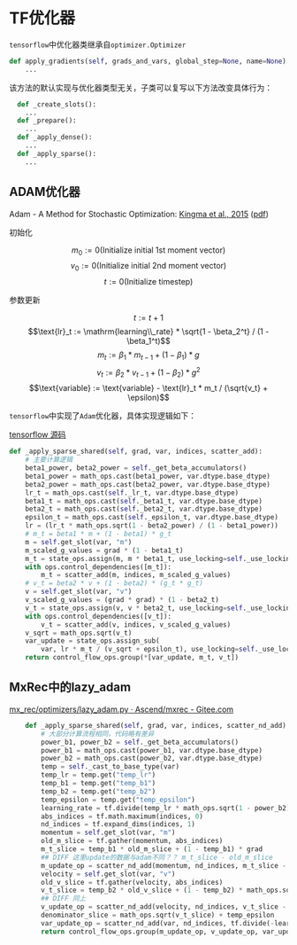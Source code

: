 # TF优化器

`tensorflow`中优化器类继承自`optimizer.Optimizer` 
```python
def apply_gradients(self, grads_and_vars, global_step=None, name=None):
    ...
```
该方法的默认实现与优化器类型无关，子类可以复写以下方法改变具体行为：
```python
  def _create_slots():
    ...
  def _prepare():
    ...
  def _apply_dense():
    ...
  def _apply_sparse():
    ...
```

## ADAM优化器

Adam - A Method for Stochastic Optimization: [Kingma et al., 2015](https://arxiv.org/abs/1412.6980) ([pdf](https://arxiv.org/pdf/1412.6980.pdf))

初始化

$$m_0 := 0 \text{(Initialize initial 1st moment vector)}$$
$$v_0 := 0 \text{(Initialize initial 2nd moment vector)}$$
$$t := 0 \text{(Initialize timestep)}$$

参数更新        

$$t := t + 1$$
$$\text{lr}_t := \mathrm{learning\\_rate} * \sqrt{1 - \beta_2^t} / (1 - \beta_1^t)$$
$$m_t := \beta_1 * m_{t-1} + (1 - \beta_1) * g$$
$$v_t := \beta_2 * v_{t-1} + (1 - \beta_2) * g^2$$
$$\text{variable} := \text{variable} - \text{lr}_t * m_t / (\sqrt{v_t} + \epsilon)$$

`tensorflow`中实现了`Adam`优化器，具体实现逻辑如下：

[tensorflow 源码](https://github.com/tensorflow/tensorflow/blob/80b1605dbc7ac2f475dff03b13d7efcf295d35c4/tensorflow/python/training/adam.py#L247)
```python
def _apply_sparse_shared(self, grad, var, indices, scatter_add):
    # 主要计算逻辑
    beta1_power, beta2_power = self._get_beta_accumulators()
    beta1_power = math_ops.cast(beta1_power, var.dtype.base_dtype)
    beta2_power = math_ops.cast(beta2_power, var.dtype.base_dtype)
    lr_t = math_ops.cast(self._lr_t, var.dtype.base_dtype)
    beta1_t = math_ops.cast(self._beta1_t, var.dtype.base_dtype)
    beta2_t = math_ops.cast(self._beta2_t, var.dtype.base_dtype)
    epsilon_t = math_ops.cast(self._epsilon_t, var.dtype.base_dtype)
    lr = (lr_t * math_ops.sqrt(1 - beta2_power) / (1 - beta1_power))
    # m_t = beta1 * m + (1 - beta1) * g_t
    m = self.get_slot(var, "m")
    m_scaled_g_values = grad * (1 - beta1_t)
    m_t = state_ops.assign(m, m * beta1_t, use_locking=self._use_locking)
    with ops.control_dependencies([m_t]):
        m_t = scatter_add(m, indices, m_scaled_g_values)
    # v_t = beta2 * v + (1 - beta2) * (g_t * g_t)
    v = self.get_slot(var, "v")
    v_scaled_g_values = (grad * grad) * (1 - beta2_t)
    v_t = state_ops.assign(v, v * beta2_t, use_locking=self._use_locking)
    with ops.control_dependencies([v_t]):
        v_t = scatter_add(v, indices, v_scaled_g_values)
    v_sqrt = math_ops.sqrt(v_t)
    var_update = state_ops.assign_sub(
        var, lr * m_t / (v_sqrt + epsilon_t), use_locking=self._use_locking)
    return control_flow_ops.group(*[var_update, m_t, v_t])
```

## MxRec中的lazy_adam

[mx_rec/optimizers/lazy_adam.py · Ascend/mxrec - Gitee.com](https://gitee.com/ascend/mxrec/blob/master/mx_rec/optimizers/lazy_adam.py)

```python
    def _apply_sparse_shared(self, grad, var, indices, scatter_nd_add):
	    # 大部分计算流程相同，代码略有差异
        power_b1, power_b2 = self._get_beta_accumulators()
        power_b1 = math_ops.cast(power_b1, var.dtype.base_dtype)
        power_b2 = math_ops.cast(power_b2, var.dtype.base_dtype)
        temp = self._cast_to_base_type(var)
        temp_lr = temp.get("temp_lr")
        temp_b1 = temp.get("temp_b1")
        temp_b2 = temp.get("temp_b2")
        temp_epsilon = temp.get("temp_epsilon")
        learning_rate = tf.divide(temp_lr * math_ops.sqrt(1 - power_b2), (1 - power_b1))
        abs_indices = tf.math.maximum(indices, 0)
        nd_indices = tf.expand_dims(indices, 1)
        momentum = self.get_slot(var, "m")
        old_m_slice = tf.gather(momentum, abs_indices)
        m_t_slice = temp_b1 * old_m_slice + (1 - temp_b1) * grad
        ## DIFF 这里update的数据与adam不同？？ m_t_slice - old_m_slice
        m_update_op = scatter_nd_add(momentum, nd_indices, m_t_slice - old_m_slice)
        velocity = self.get_slot(var, "v")
        old_v_slice = tf.gather(velocity, abs_indices)
        v_t_slice = temp_b2 * old_v_slice + (1 - temp_b2) * math_ops.square(grad)
        ## DIFF 同上
        v_update_op = scatter_nd_add(velocity, nd_indices, v_t_slice - old_v_slice)
        denominator_slice = math_ops.sqrt(v_t_slice) + temp_epsilon
        var_update_op = scatter_nd_add(var, nd_indices, tf.divide(-learning_rate * m_t_slice, denominator_slice))
        return control_flow_ops.group(m_update_op, v_update_op, var_update_op)
```